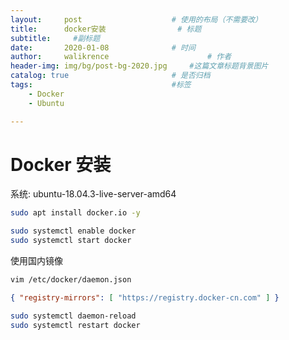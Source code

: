 ```yaml
---
layout:     post   				    # 使用的布局（不需要改）
title:      docker安装				# 标题
subtitle:     #副标题
date:       2020-01-08 				# 时间
author:     walikrence 						# 作者
header-img: img/bg/post-bg-2020.jpg 	#这篇文章标题背景图片
catalog: true 						# 是否归档
tags:								#标签
    - Docker
    - Ubuntu

---
```


# Docker 安装

系统: ubuntu-18.04.3-live-server-amd64


```sh
sudo apt install docker.io -y
```


```sh
sudo systemctl enable docker
sudo systemctl start docker
```
使用国内镜像

```sh
vim /etc/docker/daemon.json
```

```json
{ "registry-mirrors": [ "https://registry.docker-cn.com" ] }
```

```sh
sudo systemctl daemon-reload
sudo systemctl restart docker
```

